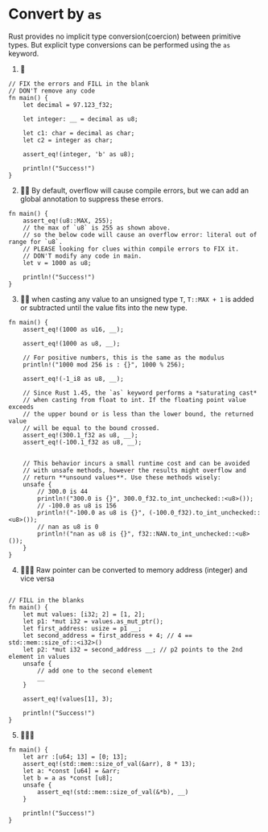 # Convert by `as`
Rust provides no implicit type conversion(coercion) between primitive types. But explicit type conversions can be performed using the `as` keyword.

1. 🌟
```rust,editable
// FIX the errors and FILL in the blank
// DON'T remove any code
fn main() {
    let decimal = 97.123_f32;

    let integer: __ = decimal as u8;

    let c1: char = decimal as char;
    let c2 = integer as char;

    assert_eq!(integer, 'b' as u8);

    println!("Success!")
}
```

2. 🌟🌟 By default, overflow will cause compile errors, but we can add an global annotation to suppress these errors.
```rust,editable
fn main() {
    assert_eq!(u8::MAX, 255);
    // the max of `u8` is 255 as shown above.
    // so the below code will cause an overflow error: literal out of range for `u8`.
    // PLEASE looking for clues within compile errors to FIX it.
    // DON'T modify any code in main.
    let v = 1000 as u8;

    println!("Success!")
}
```

3. 🌟🌟  when casting any value to an unsigned type `T`, `T::MAX + 1` is added or subtracted until the value fits into the new type.
```rust,editable
fn main() {
    assert_eq!(1000 as u16, __);

    assert_eq!(1000 as u8, __);

    // For positive numbers, this is the same as the modulus
    println!("1000 mod 256 is : {}", 1000 % 256);

    assert_eq!(-1_i8 as u8, __);
    
    // Since Rust 1.45, the `as` keyword performs a *saturating cast* 
    // when casting from float to int. If the floating point value exceeds 
    // the upper bound or is less than the lower bound, the returned value 
    // will be equal to the bound crossed.
    assert_eq!(300.1_f32 as u8, __);
    assert_eq!(-100.1_f32 as u8, __);
    

    // This behavior incurs a small runtime cost and can be avoided 
    // with unsafe methods, however the results might overflow and 
    // return **unsound values**. Use these methods wisely:
    unsafe {
        // 300.0 is 44
        println!("300.0 is {}", 300.0_f32.to_int_unchecked::<u8>());
        // -100.0 as u8 is 156
        println!("-100.0 as u8 is {}", (-100.0_f32).to_int_unchecked::<u8>());
        // nan as u8 is 0
        println!("nan as u8 is {}", f32::NAN.to_int_unchecked::<u8>());
    }
}
```

4. 🌟🌟🌟 Raw pointer can be converted to memory address (integer) and vice versa
```rust,editable

// FILL in the blanks
fn main() {
    let mut values: [i32; 2] = [1, 2];
    let p1: *mut i32 = values.as_mut_ptr();
    let first_address: usize = p1 __; 
    let second_address = first_address + 4; // 4 == std::mem::size_of::<i32>()
    let p2: *mut i32 = second_address __; // p2 points to the 2nd element in values
    unsafe {
        // add one to the second element
        __
    }
    
    assert_eq!(values[1], 3);

    println!("Success!")
}
```


5. 🌟🌟🌟 
```rust,editable
fn main() {
    let arr :[u64; 13] = [0; 13];
    assert_eq!(std::mem::size_of_val(&arr), 8 * 13);
    let a: *const [u64] = &arr;
    let b = a as *const [u8];
    unsafe {
        assert_eq!(std::mem::size_of_val(&*b), __)
    }

    println!("Success!")
}
```
